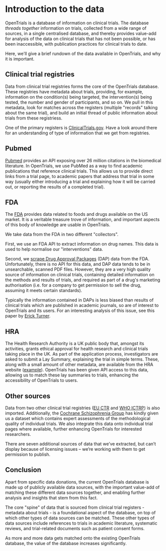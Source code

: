 # Introduction to the data

OpenTrials is a database of information on clinical trials. The database *threads together* information on trials, collected from a wide range of sources, in a single centralised database, and thereby provides value-add for analysis of the data on clinical trials that has not been possible, or has been inaccessible, with publication practices for clinical trials to date.

Here, we'll give a brief rundown of the data available in OpenTrials, and why it is important.

## Clinical trial registries

Data from clinical trial registries forms the core of the OpenTrials database. These registries have metadata about trials, providing, for example, information on the condition(s) being targeted, the intervention(s) being tested, the number and gender of participants, and so on. We pull in this metadata, look for matches across the registers (multiple "records" talking about the same trial), and build an initial thread of public information about trials from these registriess.

One of the primary registers is [ClinicalTrials.gov](https://clinicaltrials.gov). Have a look around there for an understanding of type of information that we get from registries.

## Pubmed

[Pubmed](http://www.ncbi.nlm.nih.gov/pubmed) provides an API exposing over 26 million citations in the biomedical literature. In OpenTrials, we use PubMed as a way to find academic publications that reference clinical trials. This allows us to provide direct links from a trial page, to academic papers that address that trial in some way (usually either introducing a trial and explaining how it will be carried out, or reporting the results of a completed trial).

## FDA

The [FDA](http://www.fda.gov) provides data related to foods and drugs available on the US market. It is a veritable treasure trove of information, and important aspects of this body of knowledge are usable in OpenTrials.

We take data from the FDA in two different "collectors".

First, we use an FDA API to extract information on drug names. This data is used to help normalise our "interventions" data.

Second, we [scrape Drug Approval Packages](http://opentrials.net/2016/08/10/opentrialsfda-unlocking-the-trove-of-clinical-trial-data-in-drugsfda/) (DAP) data from the FDA. Unfortunately, there is no API for this data, and DAP data tends to be in unsearchable, scanned PDF files. However, they are a very high quality source of information on clinical trials, containing detailed information on the methods and results of trials, and required as part of a drug's marketing authorisation (i.e. for a company to get permission to sell the drug, assuming it meets certain standards). 

Typically the information contained in DAPs is less biased than results of clinical trials which are published in academic journals, so are of interest to OpenTrials and its users. For an interesting analysis of this issue, see this paper by [Erick Turner](http://www.nejm.org/doi/full/10.1056/NEJMsa065779).

## HRA

The Health Research Authority is a UK public body that, amongst its activities, grants ethical approval for health research and clinical trials taking place in the UK. As part of the application process, investigators are asked to submit a Lay Summary, explaining the trial in simple terms. These, along with a small amount of other metadata, are available from the HRA website ([example](http://www.hra.nhs.uk/news/research-summaries/a-study-in-moderate-to-severe-active-crohns-disease/)). OpenTrials has been given API access to this data, allowing us to match these lay summaries to trials, enhancing the accessibility of OpenTrials to users.

## Other sources

Data from two other clinical trial registries ([EU CTR](https://www.clinicaltrialsregister.eu) and [WHO ICTRP](http://www.who.int/ictrp)) is also imported. Additionally, the [Cochrane Schizophrenia Group](http://schizophrenia.cochrane.org/) has kindly given us a dataset which contains expert assessments of the methodological quality of individual trials. We also integrate this data onto individual trial pages where available, further enhancing OpenTrials for interested researchers.

There are seven additional sources of data that we’ve extracted, but can’t display because of licensing issues – we’re working with them to get permission to publish.


## Conclusion

Apart from specific data donations, the current OpenTrials database is made up of publicly available data sources, with the important value-add of matching these different data sources together, and enabling further analysis and insights that stem from this fact.

The core "spine" of data that is sourced from clinical trial registers - metadata about trials - is a foundational aspect of the database, on top of which other types of data sources can be matched. These other types of data sources include references to trials in academic literature, systematic reviews, and trial-related documents such as patient consent forms.

As more and more data gets matched onto the existing OpenTrials database, the value of the database increases significantly.
